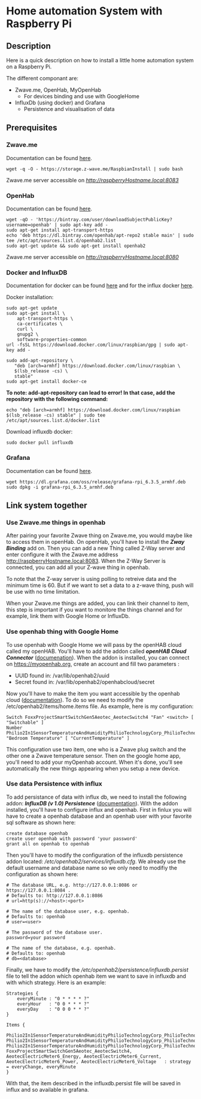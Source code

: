# Home automation System with Raspberry Pi

## Description

Here is a quick description on how to install a little home automation system on a Raspberry Pi.

The different componant are: 
- Zwave.me, OpenHab, MyOpenHab
    - For devices binding and use with GoogleHome
- InfluxDb (using docker) and Grafana
    - Persistence and visualisation of data

##  Prerequisites

### Zwave.me
Documentation can be found [here](https://z-wave.me/z-way/download-z-way/).

```
wget -q -O - https://storage.z-wave.me/RaspbianInstall | sudo bash
```
Zwave.me server accessible on _http://raspberryHostname.local:8083_

### OpenHab

Documentation can be found [here](https://www.openhab.org/download/).
```
wget -qO - 'https://bintray.com/user/downloadSubjectPublicKey?username=openhab' | sudo apt-key add -
sudo apt-get install apt-transport-https
echo 'deb https://dl.bintray.com/openhab/apt-repo2 stable main' | sudo tee /etc/apt/sources.list.d/openhab2.list
sudo apt-get update && sudo apt-get install openhab2
```
Zwave.me server accessible on _http://raspberryHostname.local:8080_

### Docker and InfluxDB
Documentation for docker can be found [here](https://docs.docker.com/install/linux/docker-ce/debian/) and for the influx docker [here](https://hub.docker.com/_/influxdb).

Docker installation:
```
sudo apt-get update
sudo apt-get install \
    apt-transport-https \
    ca-certificates \
    curl \
    gnupg2 \
    software-properties-common
url -fsSL https://download.docker.com/linux/raspbian/gpg | sudo apt-key add -
 
sudo add-apt-repository \
   "deb [arch=armhf] https://download.docker.com/linux/raspbian \
   $(lsb_release -cs) \
   stable"
sudo apt-get install docker-ce

```

**To note: add-apt-repository can lead to error! In that case, add the repository with the following command:**
```
echo "deb [arch=armhf] https://download.docker.com/linux/raspbian $(lsb_release -cs) stable" | sudo tee /etc/apt/sources.list.d/docker.list

 ```

Download influxdb docker:
```
sudo docker pull influxdb
```

### Grafana
Documentation can be found [here](https://grafana.com/grafana/download?platform=arm).

```
wget https://dl.grafana.com/oss/release/grafana-rpi_6.3.5_armhf.deb
sudo dpkg -i grafana-rpi_6.3.5_armhf.deb
```

## Link system together
### Use Zwave.me things in openhab
After pairing your favorite Zwave thing on Zwave.me, you would maybe like to access them in openHab. On openHab, you'll have to install the **_Zway Binding_** add on. Then you can add a new Thing called Z-Way server and enter configure it with the Zwave.me address http://raspberryHostname.local:8083. When the Z-Way Server is connected, you can add all your Z-wave thing in openhab. 

To note that the Z-way server is using polling to retreive data and the minimum time is 60. But if we want to set a data to a z-wave thing, push will be use with no time limitation.

When your Zwave.me things are added, you can link their channel to item, this step is important if you want to monitore the things channel and for example, link them with Google Home or InfluxDb.

### Use openhab thing with Google Home

To use openhab with Google Home we will pass by the openHAB cloud called my openHAB. You'll have to add the addon called **_openHAB Cloud Connector_** ([documenation](https://www.openhab.org/addons/integrations/openhabcloud/)). When the addon is installed, you can connect on https://myopenhab.org, create an account and fill two parameters :
- UUID	found in: /var/lib/openhab2/uuid
- Secret	found in: /var/lib/openhab2/openhabcloud/secret

Now you'll have to make the item you want accessible by the openhab cloud ([documentation](https://www.mksmarthouse.com/google-home)). To do so we need to modify the /etc/openhab2/items/home.items file. As example, here is my configuration:
```
Switch FoxxProjectSmartSwitchGen5Aeotec_AeotecSwitch4 "Fan" <switch> [ "Switchable" ]
Number Philio2In1SensorTemperatureAndHumidityPhilioTechnologyCorp_PhilioTechnologyCorpTemperature5 "Bedroom Temperature" [ "CurrentTemperature" ] 
```
This configuration use two item, one who is a Zwave plug switch and the other one a Zwave temperature sensor. 
Then on the google home app, you'll need to add your myOpenhab account. When it's done, you'll see automatically the new things appearing when you setup a new device.

### Use data Persistence with influx

To add persistance of data with influx db, we need to install the following addon: _**InfluxDB (v 1.0) Persistence**_ ([documentation](https://www.openhab.org/addons/persistence/influxdb/)).
With the addon installed, you'll have to configure influx and openhab. First in finlux you will have to create a openhab database and an openhab user with your favorite sql software as shown here:
```
create database openhab
create user openhab with password 'your password'
grant all on openhab to openhab
```
Then you'll have to modify the configuration of the influxdb persistence addon located: _/etc/openhab2/services/influxdb.cfg_. We already use the default username and database name so we only need to modifiy the configuration as shown here:
```
# The database URL, e.g. http://127.0.0.1:8086 or https://127.0.0.1:8084 .
# Defaults to: http://127.0.0.1:8086
# url=http(s)://<host>:<port>

# The name of the database user, e.g. openhab.
# Defaults to: openhab
# user=<user>

# The password of the database user.
password=your password

# The name of the database, e.g. openhab.
# Defaults to: openhab
# db=<database>

```
Finally, we have to modify the _/etc/openhab2/persistence/influxdb.persist_ file to tell the addon which openhab item we want to save in influxdb and with which strategy. Here is an example:

```
Strategies {
    everyMinute : "0 * * * * ?"
    everyHour   : "0 0 * * * ?"
    everyDay    : "0 0 0 * * ?"
}

Items {
    Philio2In1SensorTemperatureAndHumidityPhilioTechnologyCorp_PhilioTechnologyCorpTemperature5, Philio2In1SensorTemperatureAndHumidityPhilioTechnologyCorp_PhilioTechnologyCorpHumidity5, Philio2In1SensorTemperatureAndHumidityPhilioTechnologyCorp_PhilioTechnologyCorpBattery5, FoxxProjectSmartSwitchGen5Aeotec_AeotecSwitch4, AeotecElectricMeter6_Energy, AeotecElectricMeter6_Current, AeotecElectricMeter6_Power, AeotecElectricMeter6_Voltage   : strategy = everyChange, everyMinute
}
```

With that, the item described in the influxdb.persist file will be saved in influx and so available in grafana.
